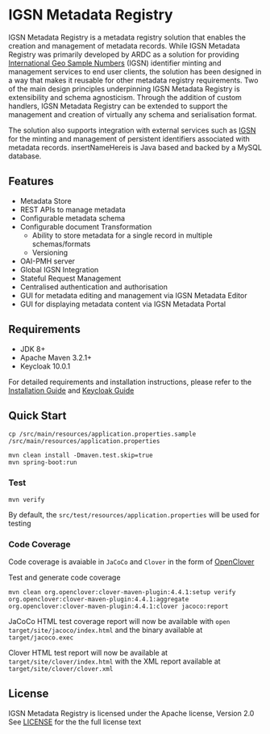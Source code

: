 # IGSN Metadata Registry

IGSN Metadata Registry is a metadata registry solution that enables the creation and management of metadata records. While IGSN Metadata Registry was primarily developed by ARDC as a solution for providing [International Geo Sample Numbers](https://www.ands.org.au/working-with-data/citation-and-identifiers/igsn) (IGSN) identifier minting and management services to end user clients, the solution has been designed in a way that makes it reusable for other metadata registry requirements. Two of the main design principles underpinning IGSN Metadata Registry is extensibility and schema agnosticism. Through the addition of custom handlers, IGSN Metadata Registry can be extended to support the management and creation of virtually any schema and serialisation format. 

The solution also supports integration with external services such as [IGSN](https://doidb.wdc-terra.org/igsn/) for the minting and management of persistent identifiers associated with metadata records. insertNameHereis is Java based and backed by a MySQL database.

## Features
* Metadata Store
* REST APIs to manage metadata
* Configurable metadata schema
* Configurable document Transformation
  * Ability to store metadata for a single record in multiple schemas/formats
  * Versioning 
* OAI-PMH server 
* Global IGSN Integration 
* Stateful Request Management 
* Centralised authentication and authorisation 
* GUI for metadata editing and management via IGSN Metadata Editor 
* GUI for displaying metadata content via IGSN Metadata Portal

## Requirements

* JDK 8+
* Apache Maven 3.2.1+ 
* Keycloak 10.0.1

For detailed requirements and installation instructions, please refer to the [Installation Guide](docs/Install.md) and [Keycloak Guide](docs/Keycloak.md)

## Quick Start
```
cp /src/main/resources/application.properties.sample /src/main/resources/application.properties

mvn clean install -Dmaven.test.skip=true
mvn spring-boot:run
```

### Test
```
mvn verify
```
By default, the `src/test/resources/application.properties` will be used for testing

### Code Coverage
Code coverage is avaiable in `JaCoCo` and `Clover` in the form of [OpenClover](http://openclover.org/)

Test and generate code coverage
```
mvn clean org.openclover:clover-maven-plugin:4.4.1:setup verify org.openclover:clover-maven-plugin:4.4.1:aggregate org.openclover:clover-maven-plugin:4.4.1:clover jacoco:report
```
JaCoCo HTML test coverage report will now be available with `open target/site/jacoco/index.html` and the binary available at `target/jacoco.exec`

Clover HTML test report will now be available at `target/site/clover/index.html` with the XML report available at `target/site/clover/clover.xml`

## License
IGSN Metadata Registry is licensed under the Apache license, Version 2.0 See [LICENSE](LICENSE) for the the full license text